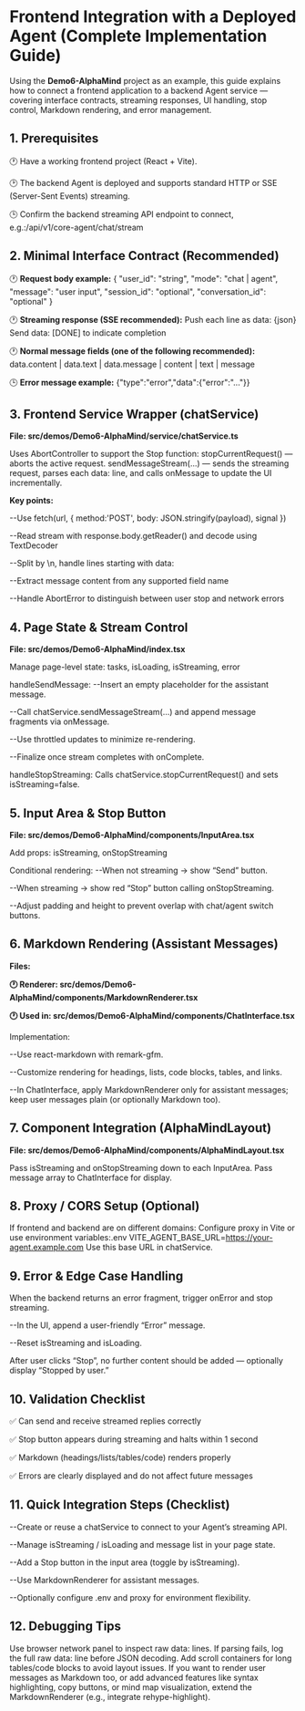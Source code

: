 # Frontend Integration with a Deployed Agent (Complete Implementation Guide)
Using the **Demo6-AlphaMind** project as an example, this guide explains how to connect a frontend application to a backend Agent service — covering interface contracts, streaming responses, UI handling, stop control, Markdown rendering, and error management.

## 1. Prerequisites
🕐 Have a working frontend project (React + Vite).

🕑 The backend Agent is deployed and supports standard HTTP or SSE (Server-Sent Events) streaming.

🕒 Confirm the backend streaming API endpoint to connect, e.g.:/api/v1/core-agent/chat/stream

## 2. Minimal Interface Contract (Recommended)
🕐 **Request body example:**
{
  "user_id": "string",
  "mode": "chat | agent",
  "message": "user input",
  "session_id": "optional",
  "conversation_id": "optional"
}

🕐 **Streaming response (SSE recommended):**
Push each line as data: {json}
Send data: [DONE] to indicate completion

🕐 **Normal message fields (one of the following recommended):**
data.content | data.text | data.message | content | text | message

🕒 **Error message example:**
{"type":"error","data":{"error":"..."}}

## 3. Frontend Service Wrapper (chatService)
**File: src/demos/Demo6-AlphaMind/service/chatService.ts**

Uses AbortController to support the Stop function:
stopCurrentRequest() — aborts the active request.
sendMessageStream(...) — sends the streaming request, parses each data: line, and calls onMessage to update the UI incrementally.

**Key points:**

--Use fetch(url, { method:'POST', body: JSON.stringify(payload), signal })

--Read stream with response.body.getReader() and decode using TextDecoder

--Split by \n, handle lines starting with data:

--Extract message content from any supported field name

--Handle AbortError to distinguish between user stop and network errors

## 4. Page State & Stream Control
**File: src/demos/Demo6-AlphaMind/index.tsx**

Manage page-level state:
tasks, isLoading, isStreaming, error

handleSendMessage:
--Insert an empty placeholder for the assistant message.

--Call chatService.sendMessageStream(...) and append message fragments via onMessage.

--Use throttled updates to minimize re-rendering.

--Finalize once stream completes with onComplete.

handleStopStreaming:
Calls chatService.stopCurrentRequest() and sets isStreaming=false.

## 5. Input Area & Stop Button
**File: src/demos/Demo6-AlphaMind/components/InputArea.tsx**

Add props: isStreaming, onStopStreaming

Conditional rendering:
--When not streaming → show “Send” button.

--When streaming → show red “Stop” button calling onStopStreaming.

--Adjust padding and height to prevent overlap with chat/agent switch buttons.

## 6. Markdown Rendering (Assistant Messages)
**Files:**

**🕐 Renderer: src/demos/Demo6-AlphaMind/components/MarkdownRenderer.tsx**

**🕐 Used in: src/demos/Demo6-AlphaMind/components/ChatInterface.tsx**

Implementation:

--Use react-markdown with remark-gfm.

--Customize rendering for headings, lists, code blocks, tables, and links.

--In ChatInterface, apply MarkdownRenderer only for assistant messages; keep user messages plain (or optionally Markdown too).

## 7. Component Integration (AlphaMindLayout)
**File: src/demos/Demo6-AlphaMind/components/AlphaMindLayout.tsx**

Pass isStreaming and onStopStreaming down to each InputArea.
Pass message array to ChatInterface for display.

## 8. Proxy / CORS Setup (Optional)
If frontend and backend are on different domains:
Configure proxy in Vite or use environment variables:.env
VITE_AGENT_BASE_URL=https://your-agent.example.com
Use this base URL in chatService.

## 9. Error & Edge Case Handling
When the backend returns an error fragment, trigger onError and stop streaming.

--In the UI, append a user-friendly “Error” message.

--Reset isStreaming and isLoading.

After user clicks “Stop”, no further content should be added — optionally display “Stopped by user.”

## 10. Validation Checklist

✅ Can send and receive streamed replies correctly

✅ Stop button appears during streaming and halts within 1 second

✅ Markdown (headings/lists/tables/code) renders properly

✅ Errors are clearly displayed and do not affect future messages

## 11. Quick Integration Steps (Checklist)
--Create or reuse a chatService to connect to your Agent’s streaming API.

--Manage isStreaming / isLoading and message list in your page state.

--Add a Stop button in the input area (toggle by isStreaming).

--Use MarkdownRenderer for assistant messages.

--Optionally configure .env and proxy for environment flexibility.

## 12. Debugging Tips
Use browser network panel to inspect raw data: lines.
If parsing fails, log the full raw data: line before JSON decoding.
Add scroll containers for long tables/code blocks to avoid layout issues.
If you want to render user messages as Markdown too, or add advanced features like syntax highlighting, copy buttons, or mind map visualization, extend the MarkdownRenderer (e.g., integrate rehype-highlight).





